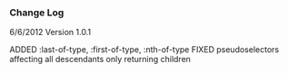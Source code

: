 ﻿### Change Log


6/6/2012 Version 1.0.1

ADDED :last-of-type, :first-of-type, :nth-of-type
FIXED pseudoselectors affecting all descendants only returning children
